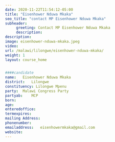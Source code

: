 ```yaml
---
date: 2020-11-22T11:54:12-05:00
title: "Eisenhower Nduwa Mkaka"
seo_title: "contact MP Eisenhower Nduwa Mkaka"
subheader:
     greeting: Contact MP Eisenhower Nduwa Mkaka
     description: 
description: 
image: eisenhower-nduwa-mkaka.jpeg
video: 
url: /malawi/lilongwe/eisenhower-nduwa-mkaka/
weight: 1
layout: course_home


####candidate
name:	Eisenhower Nduwa Mkaka
district:	Lilongwe
constituency: Lilongwe Mpenu
party:	Malawi Congress Party
partyab:	MCP
born:
age: 
enteredoffice:	
termexpires:	
mailing Address:
phonenumber:	
emailaddress:	eisenhowermkaka@gmail.com
website:	
---
```


